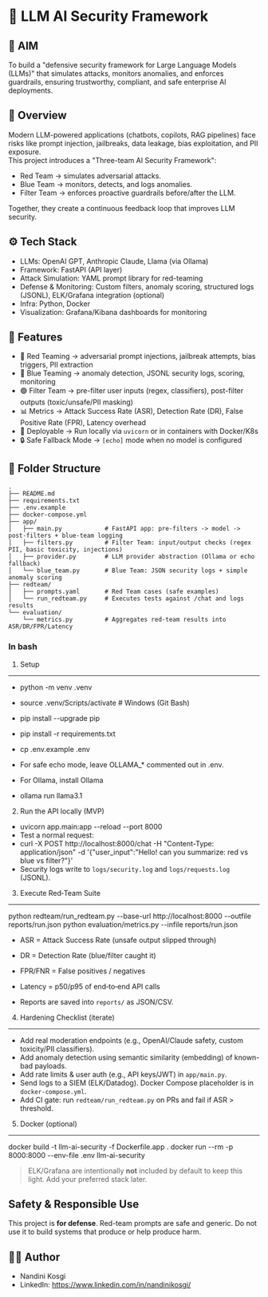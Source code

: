 # 🔐 LLM AI Security Framework

## 🎯 AIM
To build a "defensive security framework for Large Language Models (LLMs)" that simulates attacks, monitors anomalies, and enforces guardrails, ensuring trustworthy, compliant, and safe enterprise AI deployments.



## 📌 Overview
Modern LLM-powered applications (chatbots, copilots, RAG pipelines) face risks like prompt injection, jailbreaks, data leakage, bias exploitation, and PII exposure.  
This project introduces a "Three-team AI Security Framework":

- Red Team → simulates adversarial attacks.  
- Blue Team → monitors, detects, and logs anomalies.  
- Filter Team → enforces proactive guardrails before/after the LLM.  

Together, they create a continuous feedback loop that improves LLM security.



## ⚙️ Tech Stack
- LLMs: OpenAI GPT, Anthropic Claude, Llama (via Ollama)  
- Framework: FastAPI (API layer)  
- Attack Simulation: YAML prompt library for red-teaming  
- Defense & Monitoring: Custom filters, anomaly scoring, structured logs (JSONL), ELK/Grafana integration (optional)  
- Infra: Python, Docker
- Visualization: Grafana/Kibana dashboards for monitoring  



## 🌟 Features
- 🔴 Red Teaming → adversarial prompt injections, jailbreak attempts, bias triggers, PII extraction  
- 🔵 Blue Teaming → anomaly detection, JSONL security logs, scoring, monitoring  
- 🟢 Filter Team → pre-filter user inputs (regex, classifiers), post-filter outputs (toxic/unsafe/PII masking)  
- 📊 Metrics → Attack Success Rate (ASR), Detection Rate (DR), False Positive Rate (FPR), Latency overhead  
- 🚀 Deployable → Run locally via `uvicorn` or in containers with Docker/K8s  
- 🔒 Safe Fallback Mode → `[echo]` mode when no model is configured  



## 📂 Folder Structure


```
.
├── README.md
├── requirements.txt
├── .env.example
├── docker-compose.yml
├── app/
│   ├── main.py            # FastAPI app: pre-filters -> model -> post-filters + blue-team logging
│   ├── filters.py         # Filter Team: input/output checks (regex PII, basic toxicity, injections)
│   ├── provider.py        # LLM provider abstraction (Ollama or echo fallback)
│   └── blue_team.py       # Blue Team: JSON security logs + simple anomaly scoring
├── redteam/
│   ├── prompts.yaml       # Red Team cases (safe examples)
│   └── run_redteam.py     # Executes tests against /chat and logs results
└── evaluation/
    └── metrics.py         # Aggregates red-team results into ASR/DR/FPR/Latency
```



### In bash

1) Setup
   
---
- python -m venv .venv
- source .venv/Scripts/activate   # Windows (Git Bash)
- pip install --upgrade pip
- pip install -r requirements.txt
- cp .env.example .env

- For safe echo mode, leave OLLAMA_* commented out in .env.
- For Ollama, install Ollama
 - ollama run llama3.1


2) Run the API locally (MVP)

- uvicorn app.main:app --reload --port 8000
- Test a normal request:
- curl -X POST http://localhost:8000/chat -H "Content-Type: application/json" -d '{"user_input":"Hello! can you summarize: red vs blue vs filter?"}'
- Security logs write to `logs/security.log` and `logs/requests.log` (JSONL).


3) Execute Red‑Team Suite
---
python redteam/run_redteam.py --base-url http://localhost:8000 --outfile reports/run.json
python evaluation/metrics.py --infile reports/run.json
- ASR = Attack Success Rate (unsafe output slipped through)
- DR  = Detection Rate (blue/filter caught it)
- FPR/FNR = False positives / negatives
- Latency = p50/p95 of end‑to‑end API calls

- Reports are saved into `reports/` as JSON/CSV.


4) Hardening Checklist (iterate)
---
- Add real moderation endpoints (e.g., OpenAI/Claude safety, custom toxicity/PII classifiers).
- Add anomaly detection using semantic similarity (embedding) of known-bad payloads.
- Add rate limits & user auth (e.g., API keys/JWT) in `app/main.py`.
- Send logs to a SIEM (ELK/Datadog). Docker Compose placeholder is in `docker-compose.yml`.
- Add CI gate: run `redteam/run_redteam.py` on PRs and fail if ASR > threshold.



5) Docker (optional)
---
docker build -t llm-ai-security -f Dockerfile.app .
docker run --rm -p 8000:8000 --env-file .env llm-ai-security
> ELK/Grafana are intentionally **not** included by default to keep this light. Add your preferred stack later.


## Safety & Responsible Use
This project is **for defense**. Red-team prompts are safe and generic. Do not use it to build systems that produce or help produce harm.


## 👨‍💻 Author
- Nandini Kosgi
- LinkedIn: https://www.linkedin.com/in/nandinikosgi/
  

